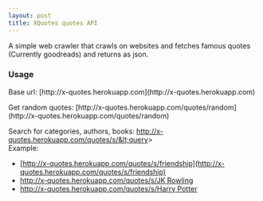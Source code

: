 ```yaml
---
layout: post
title: XQuotes quotes API
---
```


<p>A simple web crawler that crawls on websites and fetches famous quotes (Currently goodreads) and returns as json.    </p>

### Usage    

<p>Base url: [http://x-quotes.herokuapp.com](http://x-quotes.herokuapp.com)    </p>

<p>Get random quotes: [http://x-quotes.herokuapp.com/quotes/random](http://x-quotes.herokuapp.com/quotes/random)    </p>

Search for categories, authors, books: http://x-quotes.herokuapp.com/quotes/s/&lt;query&gt;    
  Example:
  - [http://x-quotes.herokuapp.com/quotes/s/friendship](http://x-quotes.herokuapp.com/quotes/s/friendship)
  - [http://x-quotes.herokuapp.com/quotes/s/JK Rowling](http://x-quotes.herokuapp.com/quotes/s/JK+rowling)
  - [http://x-quotes.herokuapp.com/quotes/s/Harry Potter](http://x-quotes.herokuapp.com/quotes/s/Harry+potter)
           
